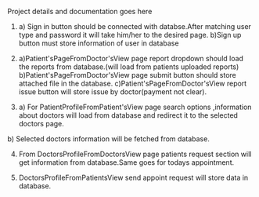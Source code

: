 Project details and documentation goes here

1. a) Sign in button should be connected with databse.After matching user type and password it will take him/her to the desired page.
b)Sign up button must store information of user in database

2. a)Patient'sPageFromDoctor'sView page report dropdown should load the reports from database.(will load from patients uploaded reports)
b)Patient'sPageFromDoctor'sView page submit button should store attached file in the database.
c)Patient'sPageFromDoctor'sView report issue button will store issue by doctor(payment not clear).


3. a) For PatientProfileFromPatient'sView page search options ,information about doctors will load from database and redirect it to the selected doctors page.


b) Selected doctors information will be fetched from database.

4. From DoctorsProfileFromDoctorsView page patients request  section will get information from database.Same goes for todays appointment.


5. DoctorsProfileFromPatientsView  send appoint request will store data in database.





